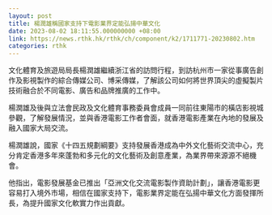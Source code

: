 ```yaml
---
layout: post
title: 楊潤雄稱國家支持下電影業界定能弘揚中華文化
date: 2023-08-02 18:11:55.000000000 +08:00
link: https://news.rthk.hk/rthk/ch/component/k2/1711771-20230802.htm
categories: rthk
---
```


文化體育及旅遊局局長楊潤雄繼續浙江省的訪問行程，到訪杭州市一家從事廣告創作及影視製作的綜合傳媒公司、博采傳媒，了解該公司如何將世界頂尖的虛擬製片技術融合於不同電影、廣告和品牌推廣的工作中。
 
楊潤雄及後與立法會民政及文化體育事務委員會成員一同前往東陽市的橫店影視城參觀，了解發展情況，並與香港電影工作者會面，就香港電影產業在內地的發展及融入國家大局交流。
 
楊潤雄說，國家《十四五規劃綱要》支持發展香港成為中外文化藝術交流中心，充分肯定香港多年來蓬勃和多元化的文化藝術及創意產業，為業界帶來源源不絕機會。

他指出，電影發展基金已推出「亞洲文化交流電影製作資助計劃」，讓香港電影更容易打入境外市場，相信在國家支持下，電影業界定能在弘揚中華文化方面發揮所長，為提升國家文化軟實力作出貢獻。
